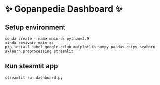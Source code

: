 # :sparkles: Gopanpedia Dashboard :sparkles:

## Setup environment
```
conda create --name main-ds python=3.9
conda activate main-ds
pip install babel google.colab matplotlib numpy pandas scipy seaborn sklearn.preprocessing streamlit
```

## Run steamlit app
```
streamlit run dashboard.py
```

